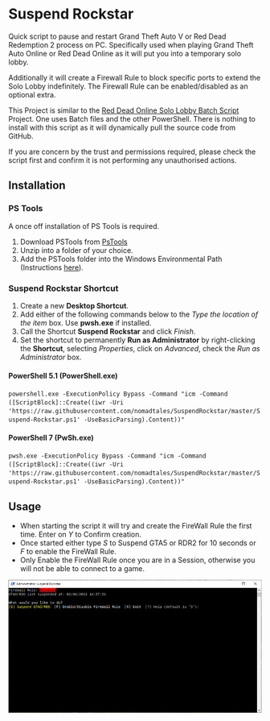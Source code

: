 # Suspend Rockstar
Quick script to pause and restart Grand Theft Auto V or Red Dead Redemption 2 process on PC. Specifically used when playing Grand Theft Auto Online or Red Dead Online as it will put you into a temporary solo lobby.

Additionally it will create a Firewall Rule to block specific ports to extend the Solo Lobby indefinitely. The Firewall Rule can be enabled/disabled as an optional extra.

This Project is similar to the [Red Dead Online Solo Lobby Batch Script](https://github.com/PrettyPrintSpaghettiCode/RDO_Solo_Lobby) Project. One uses Batch files and the other PowerShell. There is nothing to install with this script as it will dynamically pull the source code from GitHub.

If you are concern by the trust and permissions required, please check the script first and confirm it is not performing any unauthorised actions.

## Installation
### PS Tools
A once off installation of PS Tools is required.
1. Download PSTools from [PsTools](https://docs.microsoft.com/en-us/sysinternals/downloads/pstools)
2. Unzip into a folder of your choice.
3. Add the PSTools folder into the Windows Environmental Path (Instructions [here](https://www.architectryan.com/2018/03/17/add-to-the-path-on-windows-10/)).

### Suspend Rockstar Shortcut
1. Create a new **Desktop Shortcut**.
2. Add either of the following commands below to the *Type the location of the item* box. Use **pwsh.exe** if installed.
3. Call the Shortcut **Suspend Rockstar** and click *Finish*.
4. Set the shortcut to permanently **Run as Administrator** by right-clicking the **Shortcut**, selecting *Properties*, click on *Advanced*, check the *Run as Administrator* box.

#### PowerShell 5.1 (PowerShell.exe)
`powershell.exe -ExecutionPolicy Bypass -Command "icm -Command ([ScriptBlock]::Create((iwr -Uri 'https://raw.githubusercontent.com/nomadtales/SuspendRockstar/master/Suspend-Rockstar.ps1' -UseBasicParsing).Content))"`

#### PowerShell 7 (PwSh.exe)
`pwsh.exe -ExecutionPolicy Bypass -Command "icm -Command ([ScriptBlock]::Create((iwr -Uri 'https://raw.githubusercontent.com/nomadtales/SuspendRockstar/master/Suspend-Rockstar.ps1' -UseBasicParsing).Content))"` 

## Usage
- When starting the script it will try and create the FireWall Rule the first time. Enter on *Y* to Confirm creation.
- Once started either type *S* to Suspend GTA5 or RDR2 for 10 seconds or *F* to enable the FireWall Rule.
- Only Enable the FireWall Rule once you are in a Session, otherwise you will not be able to connect to a game.

![Screen Capture](ScreenCap.png)